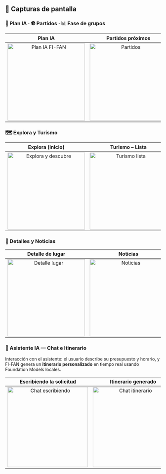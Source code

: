 ## 📸 Capturas de pantalla

### 🧠 Plan IA · ⚽ Partidos · 📊 Fase de grupos
| Plan IA | Partidos próximos | Fase de grupos |
|:--:|:--:|:--:|
| <img width="250" alt="Plan IA FI-FAN" src="https://github.com/user-attachments/assets/4e0f0447-4938-493a-8b34-61392864ee5f" /> | <img width="250" alt="Partidos" src="https://github.com/user-attachments/assets/8b65d732-c430-4e86-bba9-0f0f57d73789" /> | <img width="250" alt="Fase de grupos" src="https://github.com/user-attachments/assets/420f60a2-7f77-4929-a9b1-a768b6eeb25a" /> |

### 🗺️ Explora y Turismo
| Explora (inicio) | Turismo – Lista | Turismo – Mapa |
|:--:|:--:|:--:|
| <img width="250" alt="Explora y descubre" src="https://github.com/user-attachments/assets/766897ca-1059-4907-ac8f-736bf06286f4" /> | <img width="250" alt="Turismo lista" src="https://github.com/user-attachments/assets/eb2f71af-3ab9-4e66-a0c4-7d49a3171681" /> | <img width="250" alt="Turismo mapa" src="https://github.com/user-attachments/assets/a7736643-bd90-4030-8fa4-8f752425ae85" /> |

### 🧭 Detalles y Noticias
| Detalle de lugar | Noticias | Noticia abierta |
|:--:|:--:|:--:|
| <img width="250" alt="Detalle lugar" src="https://github.com/user-attachments/assets/99cf09cf-82c9-403d-9ed9-c22de65e8efd" /> | <img width="250" alt="Noticias" src="https://github.com/user-attachments/assets/33579cfd-4179-489d-9629-35a6f9f4310a" /> | <img width="250" alt="Noticia detalle" src="https://github.com/user-attachments/assets/dc2f3249-c9fa-4523-969b-077ccc5052f1" /> |

### 💬 Asistente IA — Chat e Itinerario
Interacción con el asistente: el usuario describe su presupuesto y horario, y FI-FAN genera un **itinerario personalizado** en tiempo real usando Foundation Models locales.

| Escribiendo la solicitud | Itinerario generado |
|:--:|:--:|
| <img width="260" alt="Chat escribiendo" src="https://github.com/user-attachments/assets/448c9483-9e24-40c4-8c45-c361ce013245" /> | <img width="260" alt="Chat itinerario" src="https://github.com/user-attachments/assets/84d18bc0-80ea-4fff-b6bf-8dba7a3e5f81" /> |
